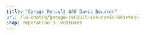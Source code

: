```yaml
---
title: "Garage Renault SAS David Bouston"
url: /la-chatre/garage-renault-sas-david-bouston/
shop: réparation de voitures
---
```

